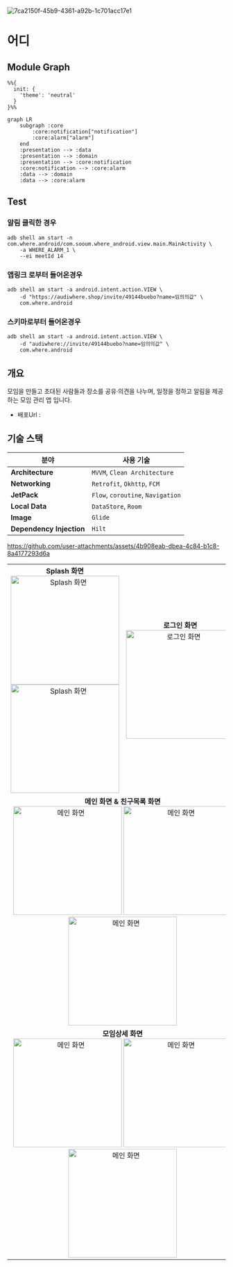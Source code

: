 ![7ca2150f-45b9-4361-a92b-1c701acc17e1](https://github.com/user-attachments/assets/6823c484-3501-420c-a6b5-19a60997f953)


# 어디


## Module Graph

```mermaid
%%{
  init: {
    'theme': 'neutral'
  }
}%%

graph LR
    subgraph :core
        :core:notification["notification"]
        :core:alarm["alarm"]
    end
    :presentation --> :data
    :presentation --> :domain
    :presentation --> :core:notification
    :core:notification --> :core:alarm
    :data --> :domain
    :data --> :core:alarm
```

## Test

### 알림 클릭한 경우

~~~shell
adb shell am start -n com.where.android/com.sooum.where_android.view.main.MainActivity \
    -a WHERE_ALARM_1 \
    --ei meetId 14
~~~

### 앱링크 로부터 들어온경우

~~~shell
adb shell am start -a android.intent.action.VIEW \
    -d "https://audiwhere.shop/invite/49144buebo?name=임의의값" \
    com.where.android
~~~

### 스키마로부터 들어온경우

~~~shell
adb shell am start -a android.intent.action.VIEW \
    -d "audiwhere://invite/49144buebo?name=임의의값" \
    com.where.android
~~~

## 개요
모임을 만들고 초대된 사람들과 장소를 공유·의견을 나누며, 일정을 정하고 알림을 제공하는 모임 관리 앱 입니다.
+ 배포Url : 


## 기술 스택

| 분야             | 사용 기술                        |
|------------------|-----------------------------------|
| **Architecture**     | `MVVM`, `Clean Architecture`   |
| **Networking**     | `Retrofit`, `Okhttp`, `FCM`   |
| **JetPack**     | `Flow`, `coroutine`, `Navigation` |
| **Local Data**     | `DataStore`, `Room`   |
| **Image**     | `Glide`   |
| **Dependency Injection**     | `Hilt`   |
https://github.com/user-attachments/assets/4b908eab-dbea-4c84-b1c8-8a4177293d6a
<table>
  <tr>
    <td align="center">
      <strong>Splash 화면</strong><br>
      <img src="https://github.com/user-attachments/assets/b6949e17-f2cd-42fb-ae9a-25ff7804d1ea" alt="Splash 화면" width="250"/>
      <img src="https://github.com/user-attachments/assets/b345a614-a964-49f6-a369-2d13262ba199" alt="Splash 화면" width="250"/>
    </td>
    <td align="center">
      <strong>로그인 화면</strong><br>
      <img src="https://github.com/user-attachments/assets/2a55de6e-26d4-41ae-bfe1-77a29bcb0c7a" alt="로그인 화면" width="250"/>
    </td>
  </tr>
  <tr>
    <td align="center" colspan="3">
      <strong>메인 화면 & 친구목록 화면</strong><br>
      <img src="https://github.com/user-attachments/assets/56657715-d916-43af-b256-470bb6d5b4c7" alt="메인 화면" width="250"/>
      <img src="https://github.com/user-attachments/assets/225d8eea-3aca-4b88-bc33-a1910a20bbcc" alt="메인 화면" width="250"/>
      <img src="https://github.com/user-attachments/assets/58c7c474-bd25-46ee-9129-c2cad4669065" alt="메인 화면" width="250"/>
    </td>
  </tr>
 <tr>
    <td align="center" colspan="2">
      <strong>모임상세 화면</strong><br>
      <img src="https://github.com/user-attachments/assets/8b8f3abf-d803-4484-bf3b-9be0de40168b" alt="메인 화면" width="250"/>
      <img src="https://github.com/user-attachments/assets/ed2076ec-4978-4c70-bce0-a77fb2f4ca30" alt="메인 화면" width="250"/>
     <img src="https://github.com/user-attachments/assets/ed2076ec-4978-4c70-bce0-a77fb2f4ca30" alt="메인 화면" width="250"/>
    </td>
  </tr>
  
</table>

